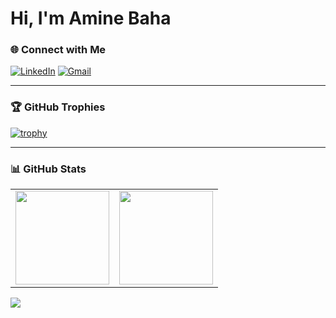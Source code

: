 # Hi, I'm Amine Baha

### 🌐 Connect with Me
[![LinkedIn](https://img.shields.io/badge/LinkedIn-Amine%20Baha-blue?style=for-the-badge&logo=linkedin)](https://linkedin.com/in/amine-baha-915920303)
[![Gmail](https://img.shields.io/badge/Email-aminebaha115%40gmail.com-red?style=for-the-badge&logo=gmail)](mailto:aminebaha115@gmail.com)

---

### 🏆 GitHub Trophies
[![trophy](https://github-profile-trophy.vercel.app/?username=AmineBaha-oss&theme=tokyonight&no-frame=true&margin-w=4&margin-h=4&row=1)](https://github.com/ryo-ma/github-profile-trophy)

---

### 📊 GitHub Stats
| | |
|---|---|
| <img height="150" src="https://github-readme-stats.vercel.app/api?username=AmineBaha-oss&show_icons=true&theme=tokyonight&hide_border=true&count_private=true"/> | <img height="150" src="https://github-readme-stats.vercel.app/api/top-langs/?username=AmineBaha-oss&layout=compact&theme=tokyonight&hide_border=true"/> |

![](https://komarev.com/ghpvc/?username=AmineBaha-oss&color=blueviolet&style=flat-square)
